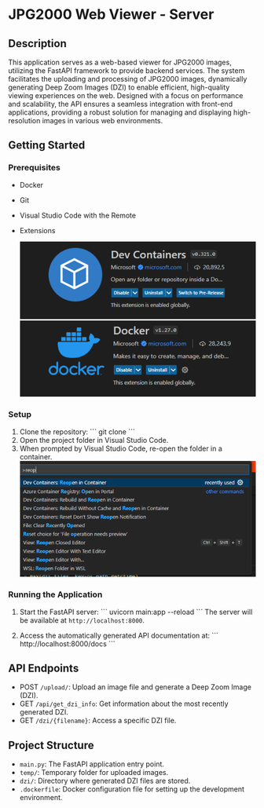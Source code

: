 # JPG2000 Web Viewer - Server

## Description 
This application serves as a web-based viewer for JPG2000 images, utilizing the FastAPI framework to provide backend services. The system facilitates the uploading and processing of JPG2000 images, dynamically generating Deep Zoom Images (DZI) to enable efficient, high-quality viewing experiences on the web. Designed with a focus on performance and scalability, the API ensures a seamless integration with front-end applications, providing a robust solution for managing and displaying high-resolution images in various web environments.


## Getting Started

### Prerequisites

- Docker
- Git
- Visual Studio Code with the Remote 
- Extensions
  
   ![Alt text](image-1.png)
   ![Alt text](image-2.png)

### Setup

1. Clone the repository:
   \`\`\`
   git clone <repository-url>
   \`\`\`
2. Open the project folder in Visual Studio Code.
3. When prompted by Visual Studio Code, re-open the folder in a container.
![Alt text](image.png)

### Running the Application

1. Start the FastAPI server:
   \`\`\`
   uvicorn main:app --reload
   \`\`\`
   The server will be available at `http://localhost:8000`.

2. Access the automatically generated API documentation at:
   \`\`\`
   http://localhost:8000/docs
   \`\`\`

## API Endpoints

- POST `/upload/`: Upload an image file and generate a Deep Zoom Image (DZI).
- GET `/api/get_dzi_info`: Get information about the most recently generated DZI.
- GET `/dzi/{filename}`: Access a specific DZI file.

## Project Structure

- `main.py`: The FastAPI application entry point.
- `temp/`: Temporary folder for uploaded images.
- `dzi/`: Directory where generated DZI files are stored.
- `.dockerfile`: Docker configuration file for setting up the development environment.

